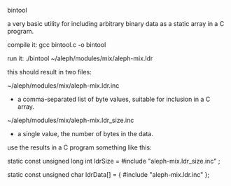 bintool

a very basic utility for including arbitrary binary data as a static array in a C program.

compile it:
gcc bintool.c -o bintool

run it:
./bintool ~/aleph/modules/mix/aleph-mix.ldr

this should result in two files:

~/aleph/modules/mix/aleph-mix.ldr.inc
- a comma-separated list of byte values, suitable for inclusion in a C array.

~/aleph/modules/mix/aleph-mix.ldr_size.inc
- a single value, the number of bytes in the data.


use the results in a C program something like this:

static const unsigned long int ldrSize = 
#include "aleph-mix.ldr_size.inc"
;

static const unsigned char ldrData[] = { 
#include "aleph-mix.ldr.inc"
};
